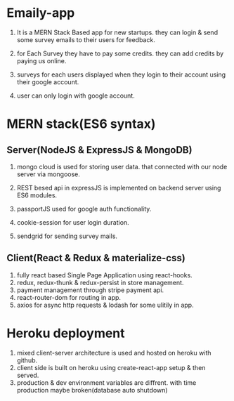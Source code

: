# Emaily-app

1. It is a MERN Stack Based app for new startups. they can login & send some survey emails to their users for feedback.

2. for Each Survey they have to pay some credits. they can add credits by paying us online.

3. surveys for each users displayed when they login to their account using their google account.

4. user can only login with google account.


# MERN stack(ES6 syntax)
## Server(NodeJS & ExpressJS & MongoDB)

1. mongo cloud is used for storing user data. that connected with our node server via mongoose.

2. REST besed api in expressJS is implemented on backend server using ES6 modules.

3. passportJS used for google auth functionality.

4. cookie-session for user login duration.
5. sendgrid for sending survey mails.

## Client(React & Redux & materialize-css)

1. fully react based Single Page Application using react-hooks.
2. redux, redux-thunk & redux-persist in store management.
3. payment management through stripe payment api.
4. react-router-dom for routing in app.
5. axios for async http requests & lodash for some ulitily in app.

# Heroku deployment
 1. mixed client-server architecture is used and hosted on heroku with github.
 2. client side is built on heroku using create-react-app setup & then served.
 3. production & dev environment variables are diffrent. with time production maybe broken(database auto shutdown)
